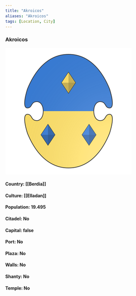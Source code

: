 ```yaml
---
title: "Akroicos"
aliases: "Akroicos"
tags: [Location, City]
---
```

### Akroicos
![](attachment/1bb42e7db9ada4fcbfbbc8777ed438b1.svg)

#### Country: [[Berdia]]

#### Culture: [[Elladan]]

#### Population: 19.495

#### Citadel: No

#### Capital: false

#### Port: No

#### Plaza: No

#### Walls: No

#### Shanty: No

#### Temple: No

